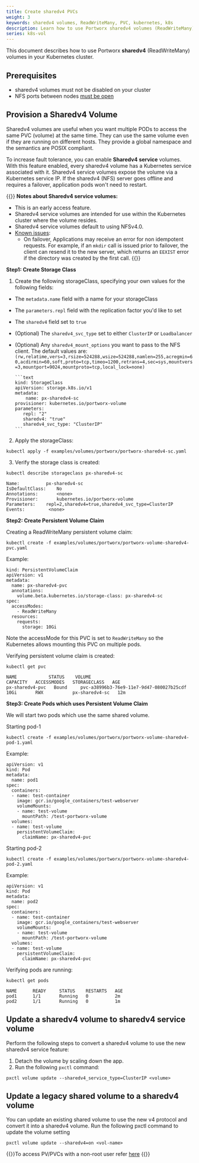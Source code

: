 ```yaml
---
title: Create sharedv4 PVCs
weight: 3
keywords: sharedv4 volumes, ReadWriteMany, PVC, kubernetes, k8s
description: Learn how to use Portworx sharedv4 volumes (ReadWriteMany) in your Kubernetes cluster.
series: k8s-vol
---
```


This document describes how to use Portworx **sharedv4** (ReadWriteMany) volumes in your Kubernetes cluster.

## Prerequisites

* sharedv4 volumes must not be disabled on your cluster
* NFS ports between nodes [must be open](/portworx-install-with-kubernetes/storage-operations/create-pvcs/open-nfs-ports/)

## Provision a Sharedv4 Volume

Sharedv4 volumes are useful when you want multiple PODs to access the same PVC \(volume\) at the same time. They can use the same volume even if they are running on different hosts. They provide a global namespace and the semantics are POSIX compliant.

To increase fault tolerance, you can enable **Sharedv4 service** volumes. With this feature enabled, every sharedv4 volume has a Kubernetes service associated with it. Sharedv4 service volumes expose the volume via a Kubernetes service IP. If the sharedv4 (NFS) server goes offline and requires a failover, application pods won't need to restart. 

{{<info>}}
**Notes about Sharedv4 service volumes:**

* This is an early access feature.
* Sharedv4 service volumes are intended for use within the Kubernetes cluster where the volume resides.
* Sharedv4 service volumes default to using NFSv4.0.
* <u>Known issues</u>: 
  * On failover, Applications may receive an error for non idempotent requests. For example, if an `mkdir` call is issued prior to failover, the client can resend it to the new server, which returns an `EEXIST` error if the directory was created by the first call.
{{</info>}}

**Step1: Create Storage Class**

1. Create the following storageClass, specifying your own values for the following fields:

  * The `metadata.name` field with a name for your storageClass
  * The `parameters.repl` field with the replication factor you'd like to set
  * The `sharedv4` field set to `true`
  * (Optional) The `sharedv4_svc_type` set to either `ClusterIP` or `Loadbalancer`
  * (Optional) Any `sharedv4_mount_options` you want to pass to the NFS client. The default values are: `(rw,relatime,vers=3,rsize=524288,wsize=524288,namlen=255,acregmin=60,acdirmin=60,soft,proto=tcp,timeo=1200,retrans=4,sec=sys,mountvers=3,mountport=9024,mountproto=tcp,local_lock=none)`

        ```text
        kind: StorageClass
        apiVersion: storage.k8s.io/v1
        metadata:
            name: px-sharedv4-sc
        provisioner: kubernetes.io/portworx-volume
        parameters:
           repl: "2"
           sharedv4: "true"
           sharedv4_svc_type: "ClusterIP"
        ```

2. Apply the storageClass:

```text
kubectl apply -f examples/volumes/portworx/portworx-sharedv4-sc.yaml
```

3. Verify the storage class is created:

```text
kubectl describe storageclass px-sharedv4-sc
```

```output
Name:	  	   px-sharedv4-sc
IsDefaultClass:	   No
Annotations:	   <none>
Provisioner:	   kubernetes.io/portworx-volume
Parameters:	   repl=2,sharedv4=true,sharedv4_svc_type=ClusterIP
Events:			<none>
```

**Step2: Create Persistent Volume Claim**

Creating a ReadWriteMany persistent volume claim:

```text
kubectl create -f examples/volumes/portworx/portworx-volume-sharedv4-pvc.yaml
```

Example:

```text
kind: PersistentVolumeClaim
apiVersion: v1
metadata:
  name: px-sharedv4-pvc
  annotations:
    volume.beta.kubernetes.io/storage-class: px-sharedv4-sc
spec:
  accessModes:
    - ReadWriteMany
  resources:
    requests:
      storage: 10Gi
```

Note the accessMode for this PVC is set to `ReadWriteMany` so the Kubernetes allows mounting this PVC on multiple pods.

Verifying persistent volume claim is created:

```text
kubectl get pvc
```

```output
NAME            STATUS    VOLUME                                   CAPACITY   ACCESSMODES   STORAGECLASS   AGE
px-sharedv4-pvc   Bound     pvc-a38996b3-76e9-11e7-9d47-080027b25cdf 10Gi       RWX           px-sharedv4-sc   12m

```

**Step3: Create Pods which uses Persistent Volume Claim**

We will start two pods which use the same shared volume.

Starting pod-1

```text
kubectl create -f examples/volumes/portworx/portworx-volume-sharedv4-pod-1.yaml
```

Example:

```text
apiVersion: v1
kind: Pod
metadata:
  name: pod1
spec:
  containers:
  - name: test-container
    image: gcr.io/google_containers/test-webserver
    volumeMounts:
    - name: test-volume
      mountPath: /test-portworx-volume
  volumes:
  - name: test-volume
    persistentVolumeClaim:
      claimName: px-sharedv4-pvc
```

Starting pod-2

```text
kubectl create -f examples/volumes/portworx/portworx-volume-sharedv4-pod-2.yaml
```

Example:

```text
apiVersion: v1
kind: Pod
metadata:
  name: pod2
spec:
  containers:
  - name: test-container
    image: gcr.io/google_containers/test-webserver
    volumeMounts:
    - name: test-volume
      mountPath: /test-portworx-volume
  volumes:
  - name: test-volume
    persistentVolumeClaim:
      claimName: px-sharedv4-pvc
```

Verifying pods are running:

```text
kubectl get pods
```

```output
NAME      READY     STATUS    RESTARTS   AGE
pod1      1/1       Running   0          2m
pod2      1/1       Running   0          1m
```

## Update a sharedv4 volume to sharedv4 service volume

Perform the following steps to convert a sharedv4 volume to use the new sharedv4 service feature:

1. Detach the volume by scaling down the app.
2. Run the following `pxctl` command:

  ```text
  pxctl volume update --sharedv4_service_type=ClusterIP <volume>
  ```


## Update a legacy shared volume to a sharedv4 volume

You can update an existing shared volume to use the new v4 protocol and convert it into a sharedv4 volume. Run the following pxctl command to update the volume setting

```text
pxctl volume update --sharedv4=on <vol-name>
```

{{<info>}}To access PV/PVCs with a non-root user refer [here](/portworx-install-with-kubernetes/storage-operations/create-pvcs/access-via-non-root-users)
{{</info>}}
